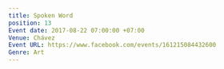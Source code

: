 ```yaml
---
title: Spoken Word
position: 13
Event date: 2017-08-22 07:00:00 +07:00
Venue: Chávez
Event URL: https://www.facebook.com/events/161215084432600
Genre: Art
---
```


